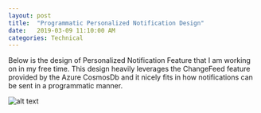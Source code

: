 ```yaml
---
layout: post
title:  "Programmatic Personalized Notification Design"
date:   2019-03-09 11:10:00 AM
categories: Technical
---
```


Below is the design of Personalized Notification Feature that I am working on in my free time. This design heavily leverages the ChangeFeed feature provided by the Azure CosmosDb and it nicely fits in how notifications can be sent in a programmatic manner.

![alt text][DesignDiagram]

[DesignDiagram]: https://loneshark99.github.io/images/PersonalizedNotificationServiceDesign.PNG "Programmatic Personalized Notification Design"